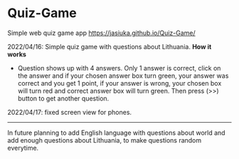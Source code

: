 # Quiz-Game
Simple web quiz game app
https://jasiuka.github.io/Quiz-Game/

2022/04/16:
Simple quiz game with questions about Lithuania. 
**How it works**
- Question shows up with 4 answers. Only 1 answer is correct, click on the answer and if your chosen answer box turn green, your answer was correct and you get 1 point, if your answer is wrong, your chosen box will turn red and correct answer box will turn green. Then press (>>) button to get another question.

2022/04/17:
fixed screen view for phones.

------------------------------------------------------------
In future planning to add English language with questions about world and add enough questions about Lithuania, to make questions random everytime.
